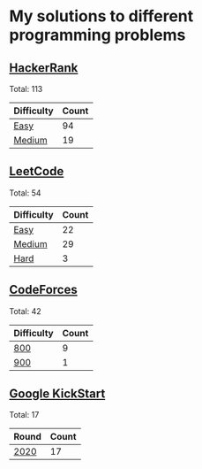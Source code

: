 # My solutions to different programming problems

## [HackerRank][hackerrank]

Total: 113

| Difficulty                  | Count |
| --------------------------- | ----- |
| [Easy][hackerrank_easy]     | 94    |
| [Medium][hackerrank_medium] | 19    |

## [LeetCode][leetcode]

Total: 54

| Difficulty                | Count |
| ------------------------- | ----- |
| [Easy][leetcode_easy]     | 22    |
| [Medium][leetcode_medium] | 29    |
| [Hard][leetcode_hard]     | 3     |

## [CodeForces][codeforces]

Total: 42

| Difficulty            | Count |
| --------------------- | ----- |
| [800][codeforces_800] | 9     |
| [900][codeforces_900] | 1     |

## [Google KickStart][kickstart]

Total: 17

| Round                  | Count |
| ---------------------- | ----- |
| [2020][kickstart_2020] | 17    |


[hackerrank]: ./HackerRank
[hackerrank_easy]: ./HackerRank/Easy
[hackerrank_medium]: ./HackerRank/Medium
[leetcode]: ./LeetCode
[leetcode_easy]: ./LeetCode/Easy
[leetcode_medium]: ./LeetCode/Medium
[leetcode_hard]: ./LeetCode/Hard
[codeforces]: ./CodeForces
[codeforces_800]: ./CodeForces/800
[codeforces_900]: ./CodeForces/900
[kickstart]: ./GoogleKickStart
[kickstart_2020]: ./GoogleKickStart/2020